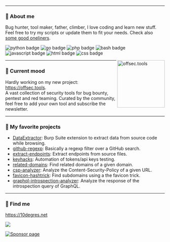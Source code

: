 

---

### 🧔 About me

Bug hunter, tool maker, father, climber, I love coding and learn new stuff.  
Feel free to try my scripts or update them to fit your needs.
Check also [some good oneliners](https://gist.github.com/gwen001).  
<p>
    <img src="https://img.shields.io/badge/-python-green" alt="python badge">
    <img src="https://img.shields.io/badge/-go-red" alt="go badge">
    <img src="https://img.shields.io/badge/-php-blue" alt="php badge">
    <img src="https://img.shields.io/badge/-bash-orange" alt="bash badge">
    <img src="https://img.shields.io/badge/-javascript-yellow" alt="javascript badge">
    <img src="https://img.shields.io/badge/-html-purple" alt="html badge">
    <img src="https://img.shields.io/badge/-css-pink" alt="css badge">
</p>

<img align="right" src="https://offsec.tools/img/preview.png" alt="offsec.tools" height="150">

---

### 💾 Current mood

Hardly working on my new project: https://offsec.tools.  
A vast collection of security tools for bug bounty, pentest and red teaming.
Curated by the community, feel free to add your own tool and subscribe the newsletter.


---

### 🥰 My favorite projects

- [DataExtractor](https://github.com/gwen001/DataExtractor): Burp Suite extension to extract data from source code while browsing.  
- [github-regexp](https://github.com/gwen001/github-regexp): Basically a regexp filter over a GitHub search.  
- [extract-endpoints](https://github.com/gwen001/extract-endpoints): Extract endpoints from source files.  
- [keyhacks](https://github.com/gwen001/keyhacks): Automation of tokens/api keys testing.  
- [related-domains](https://github.com/gwen001/related-domains): Find related domains of a given domain.  
- [csp-analyzer](https://github.com/gwen001/csp-analyzer): Analyze the Content-Security-Policy of a given URL.  
- [favicon-hashtrick](https://github.com/gwen001/favicon-hashtrick): Find subdomains using a the favicon trick.  
- [graphql-introspection-analyzer](https://github.com/gwen001/graphql-introspection-analyzer): Analyze the response of the introspection query of GraphQL.  

---

### 📧 Find me

https://10degres.net  

<a href="https://twitter.com/gwendallecoguic"><img src="https://img.shields.io/twitter/follow/gwendallecoguic.svg?logo=twitter"></a>

[![Sponsor page](https://raw.githubusercontent.com/gwen001/10degres_hugo/master/static/assets/img/github-sponsor.png)](https://github.com/sponsors/gwen001)
